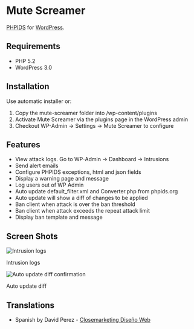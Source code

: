 # Mute Screamer #

[PHPIDS](http://phpids.org/) for [WordPress](http://wordpress.org/).

## Requirements ##

* PHP 5.2
* WordPress 3.0

## Installation ##

Use automatic installer or:

1. Copy the mute-screamer folder into /wp-content/plugins
2. Activate Mute Screamer via the plugins page in the WordPress admin
3. Checkout WP-Admin -> Settings -> Mute Screamer to configure

## Features ##

* View attack logs. Go to WP-Admin -> Dashboard -> Intrusions
* Send alert emails
* Configure PHPIDS exceptions, html and json fields
* Display a warning page and message
* Log users out of WP Admin
* Auto update default_filter.xml and Converter.php from phpids.org
* Auto update will show a diff of changes to be applied
* Ban client when attack is over the ban threshold
* Ban client when attack exceeds the repeat attack limit
* Display ban template and message

## Screen Shots ##

![Intrusion logs](https://github.com/ampt/mute-screamer/raw/master/screenshot-1.png)

Intrusion logs

![Auto update diff confirmation](https://github.com/ampt/mute-screamer/raw/master/screenshot-2.png)

Auto update diff

## Translations

* Spanish by David Perez - [Closemarketing Diseño Web](http://www.closemarketing.es/)
